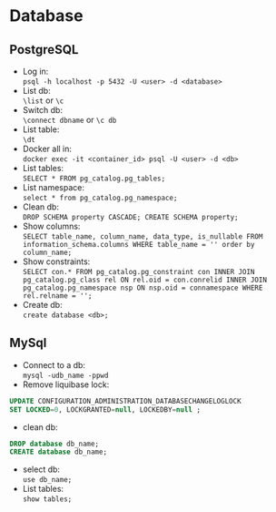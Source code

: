 # Database

## PostgreSQL

- Log in:  
`psql -h localhost -p 5432 -U <user> -d <database>`
- List db:  
`\list` or `\c`  
- Switch db:  
`\connect dbname` or `\c db`
- List table:  
`\dt`
- Docker all in:  
`docker exec -it <container_id> psql -U <user> -d <db>`
- List tables:  
`SELECT * FROM pg_catalog.pg_tables;`
- List namespace:  
`select * from pg_catalog.pg_namespace;`
- Clean db:  
`DROP SCHEMA property CASCADE; CREATE SCHEMA property;`
- Show columns:  
`SELECT table_name, column_name, data_type, is_nullable FROM information_schema.columns WHERE table_name = '' order by column_name;`
- Show constraints:  
`SELECT con.* FROM pg_catalog.pg_constraint con INNER JOIN pg_catalog.pg_class rel ON rel.oid = con.conrelid INNER JOIN pg_catalog.pg_namespace nsp ON nsp.oid = connamespace WHERE rel.relname = '';`
- Create db:  
`create database <db>;`

## MySql

- Connect to a db:  
    `mysql -udb_name -ppwd`
- Remove liquibase lock:

```sql
UPDATE CONFIGURATION_ADMINISTRATION_DATABASECHANGELOGLOCK
SET LOCKED=0, LOCKGRANTED=null, LOCKEDBY=null ;
```

- clean db:

```sql
DROP database db_name;
CREATE database db_name;
```

- select db:  
    `use db_name;`
- List tables:  
    `show tables;`
